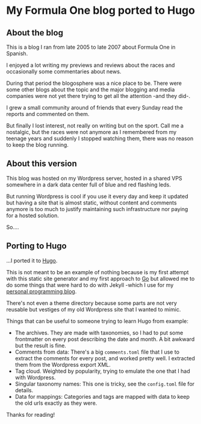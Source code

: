# My Formula One blog ported to Hugo

## About the blog

This is a blog I ran from late 2005 to late 2007 about Formula One in Spanish.

I enjoyed a lot writing my previews and reviews about the races and occasionally
some commentaries about news.

During that period the blogosphere was a nice place to be. There were some other
blogs about the topic and the major blogging and media companies were not yet there
trying to get all the attention -and they did-.

I grew a small community around of friends that every Sunday read the reports and
commented on them.

But finally I lost interest, not really on writing but on the sport. Call me a nostalgic,
but the races were not anymore as I remembered from my teenage years and suddenly
I stopped watching them, there was no reason to keep the blog running.

## About this version

This blog was hosted on my Wordpress server, hosted in a shared VPS somewhere in a
dark data center full of blue and red flashing leds.

But running Wordpress is cool if you use it every day and keep it updated but having a site
that is almost static, without content and comments anymore is too much to justify
maintaining such infrastructure nor paying for a hosted solution.

So....

## Porting to Hugo

...I ported it to [Hugo](https://gohugo.io).

This is not meant to be an example of nothing because is my first attempt with this 
static site generator and my first approach to [Go](https://golang.org/) but allowed
me to do some things that were hard to do with Jekyll -which I use for my
[personal programming blog](https://codelog.climens.net).

There's not even a theme directory because some parts are not very reusable but vestiges
of my old Wordpress site that I wanted to mimic.

Things that can be useful to someone trying to learn Hugo from example:

- The archives. They are made with taxonomies, so I had to put some frontmatter on every
  post describing the date and month. A bit awkward but the result is fine.
- Comments from data: There's a big `comments.toml` file that I use to extract the comments
  for every post, and worked pretty well. I extracted them from the Wordpress export XML.
- Tag cloud. Weighted by popularity, trying to emulate the one that I had with Wordpress.
- Singular taxonomy names: This one is tricky, see the `config.toml` file for details.
- Data for mappings: Categories and tags are mapped with data to keep the old urls exactly
  as they were.

Thanks for reading!